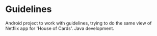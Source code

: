 # Guidelines


Android project to work with guidelines, trying to do the same view of Netflix app for 'House of Cards'. 
Java development.
